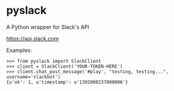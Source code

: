 pyslack
==========

A Python wrapper for Slack's API

https://api.slack.com

Examples:

    >>> from pyslack import SlackClient
    >>> client = SlackClient('YOUR-TOKEN-HERE')
    >>> client.chat_post_message('#play', "testing, testing...", username='slackbot')
    {u'ok': 1, u'timestamp': u'1392000237000006'}
